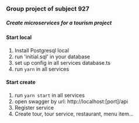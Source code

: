 ### Group project of subject 927
##### Create microservices for a tourism project
#### Start local
1. Install Postgresql local
2. run 'initial.sql' in your database
3. set up config in all services database.ts
4. run `yarn` in all services

#### Start create 
1. run `yarn start` in all services
2. open swagger by url: http://localhost:[port]/api
3. Register service
4. Create tour, tour service, restaurant, menu item...
